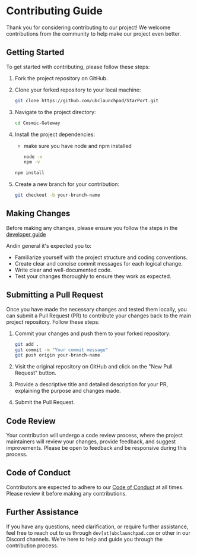 
# Contributing Guide

Thank you for considering contributing to our project! We welcome contributions from the community to help make our project even better.

## Getting Started

To get started with contributing, please follow these steps:

1. Fork the project repository on GitHub.

2. Clone your forked repository to your local machine:

   ```bash
   git clone https://github.com/ubclaunchpad/StarPort.git
   ```

3. Navigate to the project directory:

   ```bash
   cd Cosmic-Gateway
   ```

4. Install the project dependencies:

    - make sure you have node and npm installed

        ```bash
        node -v
        npm -v
        ```

   ```bash
   npm install
   ```

5. Create a new branch for your contribution:

   ```bash
   git checkout -b your-branch-name
   ```

## Making Changes

Before making any changes, please ensure you follow the steps in the [developer guide](./developers/DEVELOPER.md)

Andin general it's expected you to:

- Familiarize yourself with the project structure and coding conventions.
- Create clear and concise commit messages for each logical change.
- Write clear and well-documented code.
- Test your changes thoroughly to ensure they work as expected.

## Submitting a Pull Request

Once you have made the necessary changes and tested them locally, you can submit a Pull Request (PR) to contribute your changes back to the main project repository. Follow these steps:

1. Commit your changes and push them to your forked repository:

   ```bash
   git add .
   git commit -m "Your commit message"
   git push origin your-branch-name
   ```

2. Visit the original repository on GitHub and click on the "New Pull Request" button.

3. Provide a descriptive title and detailed description for your PR, explaining the purpose and changes made.

4. Submit the Pull Request.

## Code Review

Your contribution will undergo a code review process, where the project maintainers will review your changes, provide feedback, and suggest improvements. Please be open to feedback and be responsive during this process.

## Code of Conduct

Contributors are expected to adhere to our [Code of Conduct](CODE_OF_CONDUCT.md) at all times. Please review it before making any contributions.

## Further Assistance

If you have any questions, need clarification, or require further assistance, feel free to reach out to us through `dev[at]ubclaunchpad.com` or other in our Discord channels. We're here to help and guide you through the contribution process.
